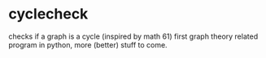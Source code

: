 # cyclecheck
checks if a graph is a cycle (inspired by math 61)
first graph theory related program in python, more (better) stuff to come.
